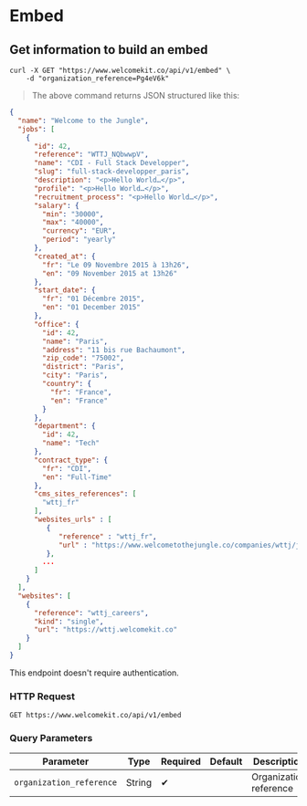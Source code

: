 # Embed

## Get information to build an embed

```shell
curl -X GET "https://www.welcomekit.co/api/v1/embed" \
    -d "organization_reference=Pg4eV6k"
```

> The above command returns JSON structured like this:

```json
{
  "name": "Welcome to the Jungle",
  "jobs": [
    {
      "id": 42,
      "reference": "WTTJ_NQbwwpV",
      "name": "CDI - Full Stack Developper",
      "slug": "full-stack-developper_paris",
      "description": "<p>Hello World…</p>",
      "profile": "<p>Hello World…</p>",
      "recruitment_process": "<p>Hello World…</p>",
      "salary": {
        "min": "30000",
        "max": "40000",
        "currency": "EUR",
        "period": "yearly"
      },
      "created_at": {
        "fr": "Le 09 Novembre 2015 à 13h26",
        "en": "09 November 2015 at 13h26"
      },
      "start_date": {
        "fr": "01 Décembre 2015",
        "en": "01 December 2015"
      },
      "office": {
        "id": 42,
        "name": "Paris",
        "address": "11 bis rue Bachaumont",
        "zip_code": "75002",
        "district": "Paris",
        "city": "Paris",
        "country": {
          "fr": "France",
          "en": "France"
        }
      },
      "department": {
        "id": 42,
        "name": "Tech"
      },
      "contract_type": {
        "fr": "CDI",
        "en": "Full-Time"
      },
      "cms_sites_references": [
        "wttj_fr"
      ],
      "websites_urls" : [
         {
            "reference" : "wttj_fr",
            "url" : "https://www.welcometothejungle.co/companies/wttj/jobs/fake-job-2"
         },
        ...
      ]
    }
  ],
  "websites": [
    {
      "reference": "wttj_careers",
      "kind": "single",
      "url": "https://wttj.welcomekit.co"
    }
  ]
}
```

<aside class="notice">
This endpoint doesn't require authentication.
</aside>

### HTTP Request

`GET https://www.welcomekit.co/api/v1/embed`

### Query Parameters

Parameter | Type | Required | Default | Description | Example
--- | --- | --- | --- | --- | ---
`organization_reference` | String | ✔ | | Organization reference | Pg4eV6k
